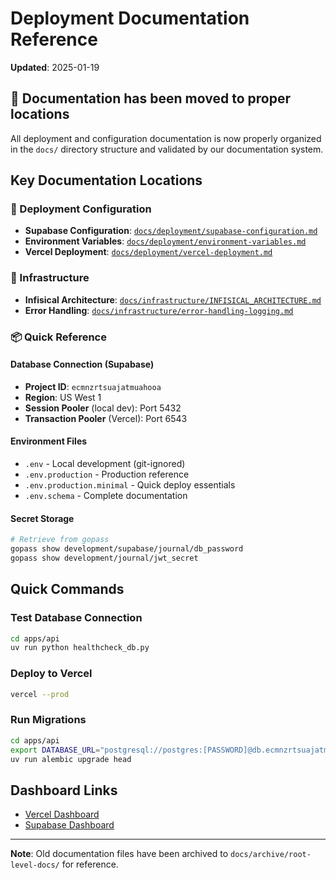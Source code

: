 # Deployment Documentation Reference
**Updated**: 2025-01-19

## 📍 Documentation has been moved to proper locations

All deployment and configuration documentation is now properly organized in the `docs/` directory structure and validated by our documentation system.

## Key Documentation Locations

### 🚀 Deployment Configuration
- **Supabase Configuration**: [`docs/deployment/supabase-configuration.md`](docs/deployment/supabase-configuration.md)
- **Environment Variables**: [`docs/deployment/environment-variables.md`](docs/deployment/environment-variables.md)
- **Vercel Deployment**: [`docs/deployment/vercel-deployment.md`](docs/deployment/vercel-deployment.md)

### 🔧 Infrastructure
- **Infisical Architecture**: [`docs/infrastructure/INFISICAL_ARCHITECTURE.md`](docs/infrastructure/INFISICAL_ARCHITECTURE.md)
- **Error Handling**: [`docs/infrastructure/error-handling-logging.md`](docs/infrastructure/error-handling-logging.md)

### 📦 Quick Reference

#### Database Connection (Supabase)
- **Project ID**: `ecmnzrtsuajatmuahooa`
- **Region**: US West 1
- **Session Pooler** (local dev): Port 5432
- **Transaction Pooler** (Vercel): Port 6543

#### Environment Files
- `.env` - Local development (git-ignored)
- `.env.production` - Production reference
- `.env.production.minimal` - Quick deploy essentials
- `.env.schema` - Complete documentation

#### Secret Storage
```bash
# Retrieve from gopass
gopass show development/supabase/journal/db_password
gopass show development/journal/jwt_secret
```

## Quick Commands

### Test Database Connection
```bash
cd apps/api
uv run python healthcheck_db.py
```

### Deploy to Vercel
```bash
vercel --prod
```

### Run Migrations
```bash
cd apps/api
export DATABASE_URL="postgresql://postgres:[PASSWORD]@db.ecmnzrtsuajatmuahooa.supabase.co:5432/postgres"
uv run alembic upgrade head
```

## Dashboard Links
- [Vercel Dashboard](https://vercel.com/jeffrey-johnsons-projects-4efd9acb/journal)
- [Supabase Dashboard](https://supabase.com/dashboard/project/ecmnzrtsuajatmuahooa)

---

**Note**: Old documentation files have been archived to `docs/archive/root-level-docs/` for reference.